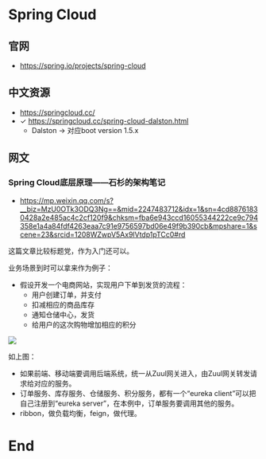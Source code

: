 # Spring Cloud

## 官网

- https://spring.io/projects/spring-cloud

## 中文资源

- https://springcloud.cc/
- ✓ https://springcloud.cc/spring-cloud-dalston.html
  - Dalston -> 对应boot version 1.5.x

## 网文

### Spring Cloud底层原理——石杉的架构笔记

- <https://mp.weixin.qq.com/s?__biz=MzU0OTk3ODQ3Ng==&mid=2247483712&idx=1&sn=4cd88761830428a2e485ac4c2cf120f9&chksm=fba6e943ccd16055344222ce9c794358e1a4a84fdf4263eaa7c91e9756597bd06e49f9b390cb&mpshare=1&scene=23&srcid=1208WZwpV5Ax9lVtdp1pTCc0#rd>

这篇文章比较标题党，作为入门还可以。

业务场景到时可以拿来作为例子：

- 假设开发一个电商网站，实现用户下单到发货的流程：
  - 用户创建订单，并支付
  - 扣减相应的商品库存
  - 通知仓储中心，发货
  - 给用户的这次购物增加相应的积分

![](F:\Docs\101_Me\imgs\102_SpringCloud_001.jpg)

如上图：

- 如果前端、移动端要调用后端系统，统一从Zuul网关进入，由Zuul网关转发请求给对应的服务。
- 订单服务、库存服务、仓储服务、积分服务，都有一个“eureka client”可以把自己注册到“eureka server”，在本例中，订单服务要调用其他的服务。
- ribbon，做负载均衡，feign，做代理。







# End